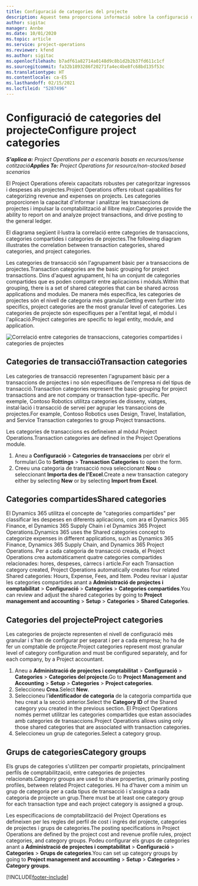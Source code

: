 ```yaml
---
title: Configuració de categories del projecte
description: Aquest tema proporciona informació sobre la configuració de categories de projectes.
author: sigitac
manager: Annbe
ms.date: 10/01/2020
ms.topic: article
ms.service: project-operations
ms.reviewer: kfend
ms.author: sigitac
ms.openlocfilehash: b7adf61a82714a0148d9c8b1d2b2b37fd611c1cf
ms.sourcegitcommit: fa32b1893286f20271fa4ec4be8fc68bd135f53c
ms.translationtype: HT
ms.contentlocale: ca-ES
ms.lasthandoff: 02/15/2021
ms.locfileid: "5287496"
---
```

# <a name="configure-project-categories"></a><span data-ttu-id="c2142-103">Configuració de categories del projecte</span><span class="sxs-lookup"><span data-stu-id="c2142-103">Configure project categories</span></span>

<span data-ttu-id="c2142-104">_**S'aplica a:** Project Operations per a escenaris basats en recursos/sense cotització_</span><span class="sxs-lookup"><span data-stu-id="c2142-104">_**Applies To:** Project Operations for resource/non-stocked based scenarios_</span></span>

<span data-ttu-id="c2142-105">El Project Operations ofereix capacitats robustes per categoritzar ingressos i despeses als projectes.</span><span class="sxs-lookup"><span data-stu-id="c2142-105">Project Operations offers robust capabilities for categorizing revenue and expenses on projects.</span></span> <span data-ttu-id="c2142-106">Les categories proporcionen la capacitat d'informar i analitzar les transaccions de projectes i impulsar la comptabilització al llibre major.</span><span class="sxs-lookup"><span data-stu-id="c2142-106">Categories provide the ability to report on and analyze project transactions, and drive posting to the general ledger.</span></span>

<span data-ttu-id="c2142-107">El diagrama següent il·lustra la correlació entre categories de transaccions, categories compartides i categories de projectes.</span><span class="sxs-lookup"><span data-stu-id="c2142-107">The following diagram illustrates the correlation between transaction categories, shared categories, and project categories.</span></span> 

<span data-ttu-id="c2142-108">Les categories de transacció són l'agrupament bàsic per a transaccions de projectes.</span><span class="sxs-lookup"><span data-stu-id="c2142-108">Transaction categories are the basic grouping for project transactions.</span></span> <span data-ttu-id="c2142-109">Dins d'aquest agrupament, hi ha un conjunt de categories compartides que es poden compartir entre aplicacions i mòduls.</span><span class="sxs-lookup"><span data-stu-id="c2142-109">Within that grouping, there is a set of shared categories that can be shared across applications and modules.</span></span> <span data-ttu-id="c2142-110">De manera més específica, les categories de projectes són el nivell de categoria més granular.</span><span class="sxs-lookup"><span data-stu-id="c2142-110">Getting even further into specifics, project categories are the most granular level of categories.</span></span> <span data-ttu-id="c2142-111">Les categories de projecte són especifiques per a l'entitat legal, el mòdul i l'aplicació.</span><span class="sxs-lookup"><span data-stu-id="c2142-111">Project categories are specific to legal entity, module, and application.</span></span>

![Correlació entre categories de transaccions, categories compartides i categories de projectes](media/project-categories.png)

## <a name="transaction-categories"></a><span data-ttu-id="c2142-113">Categories de transacció</span><span class="sxs-lookup"><span data-stu-id="c2142-113">Transaction categories</span></span>

<span data-ttu-id="c2142-114">Les categories de transacció representen l'agrupament bàsic per a transaccions de projectes i no són específiques de l'empresa ni del tipus de transacció.</span><span class="sxs-lookup"><span data-stu-id="c2142-114">Transaction categories represent the basic grouping for project transactions and are not company or transaction type-specific.</span></span> <span data-ttu-id="c2142-115">Per exemple, Contoso Robotics utilitza categories de disseny, viatges, instal·lació i transacció de servei per agrupar les transaccions de projectes.</span><span class="sxs-lookup"><span data-stu-id="c2142-115">For example, Contoso Robotics uses Design, Travel, Installation, and Service Transaction categories to group Project transactions.</span></span>

<span data-ttu-id="c2142-116">Les categories de transaccions es defineixen al mòdul Project Operations.</span><span class="sxs-lookup"><span data-stu-id="c2142-116">Transaction categories are defined in the Project Operations module.</span></span> 
1. <span data-ttu-id="c2142-117">Aneu a **Configuració** \> **Categories de transaccions** per obrir el formulari.</span><span class="sxs-lookup"><span data-stu-id="c2142-117">Go to **Settings** \> **Transaction Categories** to open the form.</span></span> 
2. <span data-ttu-id="c2142-118">Creeu una categoria de transacció nova seleccionant **Nou** o seleccionant **Importa des de l'Excel**.</span><span class="sxs-lookup"><span data-stu-id="c2142-118">Create a new transaction category either by selecting **New** or by selecting **Import from Excel**.</span></span>

## <a name="shared-categories"></a><span data-ttu-id="c2142-119">Categories compartides</span><span class="sxs-lookup"><span data-stu-id="c2142-119">Shared categories</span></span>

<span data-ttu-id="c2142-120">El Dynamics 365 utilitza el concepte de "categories compartides" per classificar les despeses en diferents aplicacions, com ara el Dynamics 365 Finance, el Dynamics 365 Supply Chain i el Dynamics 365 Project Operations.</span><span class="sxs-lookup"><span data-stu-id="c2142-120">Dynamics 365 uses the Shared categories concept to categorize expenses in different applications, such as Dynamics 365 Finance, Dynamics 365 Supply Chain, and Dynamics 365 Project Operations.</span></span> <span data-ttu-id="c2142-121">Per a cada categoria de transacció creada, el Project Operations crea automàticament quatre categories compartides relacionades: hores, despeses, càrrecs i article.</span><span class="sxs-lookup"><span data-stu-id="c2142-121">For each Transaction category created, Project Operations automatically creates four related Shared categories: Hours, Expense, Fees, and Item.</span></span> <span data-ttu-id="c2142-122">Podeu revisar i ajustar les categories compartides anant a **Administració de projectes i comptabilitat** \> **Configuració** \> **Categories** \> **Categories compartides**.</span><span class="sxs-lookup"><span data-stu-id="c2142-122">You can review and adjust the shared categories by going to **Project management and accounting** \> **Setup** \> **Categories** \> **Shared Categories**.</span></span>

## <a name="project-categories"></a><span data-ttu-id="c2142-123">Categories del projecte</span><span class="sxs-lookup"><span data-stu-id="c2142-123">Project categories</span></span>

<span data-ttu-id="c2142-124">Les categories de projecte representen el nivell de configuració més granular i s'han de configurar per separat i per a cada empresa; ho ha de fer un comptable de projecte.</span><span class="sxs-lookup"><span data-stu-id="c2142-124">Project categories represent most granular level of category configuration and must be configured separately, and for each company, by a Project accountant.</span></span>

1. <span data-ttu-id="c2142-125">Aneu a **Administració de projectes i comptabilitat** \> **Configuració** \> **Categories** \> **Categories del projecte**.</span><span class="sxs-lookup"><span data-stu-id="c2142-125">Go to **Project Management and Accounting** \> **Setup** \> **Categories** \> **Project categories**.</span></span>
2. <span data-ttu-id="c2142-126">Seleccioneu **Crea**.</span><span class="sxs-lookup"><span data-stu-id="c2142-126">Select **New**.</span></span>
3. <span data-ttu-id="c2142-127">Seleccioneu l'**identificador de categoria** de la categoria compartida que heu creat a la secció anterior.</span><span class="sxs-lookup"><span data-stu-id="c2142-127">Select the **Category ID** of the Shared category you created in the previous section.</span></span> <span data-ttu-id="c2142-128">El Project Operations només permet utilitzar les categories compartides que estan associades amb categories de transaccions.</span><span class="sxs-lookup"><span data-stu-id="c2142-128">Project Operations allows using only those shared categories that are associated with transaction categories.</span></span>
4. <span data-ttu-id="c2142-129">Seleccioneu un grup de categories.</span><span class="sxs-lookup"><span data-stu-id="c2142-129">Select a category group.</span></span>

## <a name="category-groups"></a><span data-ttu-id="c2142-130">Grups de categories</span><span class="sxs-lookup"><span data-stu-id="c2142-130">Category groups</span></span>

<span data-ttu-id="c2142-131">Els grups de categories s'utilitzen per compartir propietats, principalment perfils de comptabilització, entre categories de projectes relacionats.</span><span class="sxs-lookup"><span data-stu-id="c2142-131">Category groups are used to share properties, primarily posting profiles, between related Project categories.</span></span> <span data-ttu-id="c2142-132">Hi ha d'haver com a mínim un grup de categoria per a cada tipus de transacció i s'assigna a cada categoria de projecte un grup.</span><span class="sxs-lookup"><span data-stu-id="c2142-132">There must be at least one category group for each transaction type and each project category is assigned a group.</span></span>

<span data-ttu-id="c2142-133">Les especificacions de comptabilització del Project Operations es defineixen per les regles del perfil de cost i ingrés del projecte, categories de projectes i grups de categories.</span><span class="sxs-lookup"><span data-stu-id="c2142-133">The posting specifications in Project Operations are defined by the project cost and revenue profile rules, project categories, and category groups.</span></span> <span data-ttu-id="c2142-134">Podeu configurar els grups de categories anant a **Administració de projectes i comptabilitat** \> **Configuració** \> **Categories** \> **Grups de categories**.</span><span class="sxs-lookup"><span data-stu-id="c2142-134">You can set up category groups by going to **Project management and accounting** \> **Setup** \> **Categories** \> **Category groups**.</span></span>


[!INCLUDE[footer-include](../includes/footer-banner.md)]